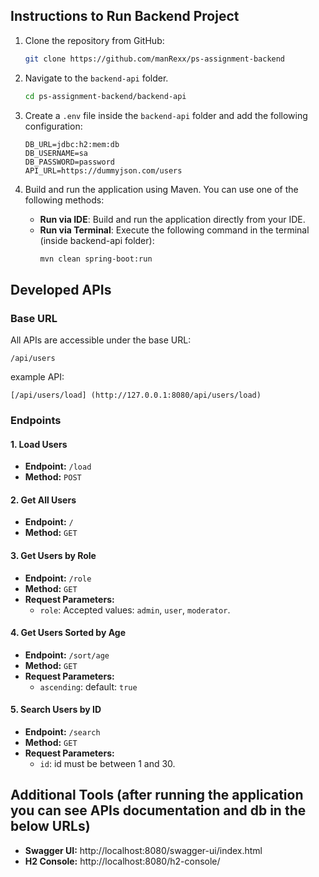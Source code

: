 ## Instructions to Run Backend Project

1. Clone the repository from GitHub:
   ```bash
   git clone https://github.com/manRexx/ps-assignment-backend
   ```

2. Navigate to the `backend-api` folder.
   ```bash
   cd ps-assignment-backend/backend-api
   ```

3. Create a `.env` file inside the `backend-api` folder and add the following configuration:
   ```env
   DB_URL=jdbc:h2:mem:db
   DB_USERNAME=sa
   DB_PASSWORD=password
   API_URL=https://dummyjson.com/users
   ```

4. Build and run the application using Maven. You can use one of the following methods:

   - **Run via IDE**: Build and run the application directly from your IDE.
   - **Run via Terminal**: Execute the following command in the terminal (inside backend-api folder):
     ```bash
     mvn clean spring-boot:run
     ```

## Developed APIs

### Base URL
All APIs are accessible under the base URL:
```
/api/users
```

example API:
```
[/api/users/load] (http://127.0.0.1:8080/api/users/load)
```

### Endpoints

#### 1. **Load Users**
- **Endpoint:** `/load`
- **Method:** `POST`

#### 2. **Get All Users**
- **Endpoint:** `/`
- **Method:** `GET`

#### 3. **Get Users by Role**
- **Endpoint:** `/role`
- **Method:** `GET`
- **Request Parameters:**
  - `role`: Accepted values: `admin`, `user`, `moderator`.

#### 4. **Get Users Sorted by Age**
- **Endpoint:** `/sort/age`
- **Method:** `GET`
- **Request Parameters:**
  - `ascending`: default: `true`

#### 5. **Search Users by ID**
- **Endpoint:** `/search`
- **Method:** `GET`
- **Request Parameters:**
  - `id`: id must be between 1 and 30.

## Additional Tools (after running the application you can see APIs documentation and db in the below URLs)
- **Swagger UI:** http://localhost:8080/swagger-ui/index.html
- **H2 Console:** http://localhost:8080/h2-console/

